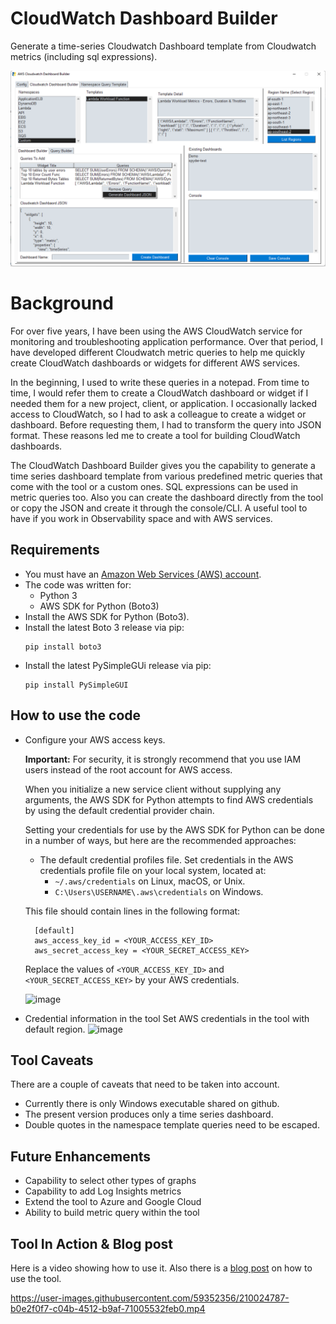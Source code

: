 # CloudWatch Dashboard Builder
Generate a time-series Cloudwatch Dashboard template from Cloudwatch metrics (including sql expressions).

![Alt text](/images/cloudwatch-dashboard.png?raw=true "CloudWatch Dashboard Builder")

# Background
For over five years, I have been using the AWS CloudWatch service for monitoring and troubleshooting application performance. Over that period, I have developed different Cloudwatch metric queries to help me quickly create CloudWatch dashboards or widgets for different AWS services.

In the beginning, I used to write these queries in a notepad. From time to time, I would refer them to create a CloudWatch dashboard or widget if I needed them for a new project, client, or application. I occasionally lacked access to CloudWatch, so I had to ask a colleague to create a widget or dashboard. Before requesting them, I had to transform the query into JSON format. These reasons led me to create a tool for building CloudWatch dashboards.

The CloudWatch Dashboard Builder gives you the capability to generate a time series dashboard template from various predefined metric queries that come with the tool or a custom ones. SQL expressions can be used in metric queries too. Also you can create the dashboard directly from the tool or copy the JSON and create it through the console/CLI. A useful tool to have if you work in Observability space and with AWS services.



## Requirements
- You must have an [Amazon Web Services (AWS) account](https://aws.amazon.com/).
- The code was written for:
  - Python 3
  - AWS SDK for Python (Boto3)
- Install the AWS SDK for Python (Boto3).
- Install the latest Boto 3 release via pip:
  ```
  pip install boto3
  ```
- Install the latest PySimpleGUi release via pip:
  ```
  pip install PySimpleGUI
  ```

## How to use the code
- Configure your AWS access keys.

  **Important:** For security, it is strongly recommend that you use IAM users instead of the root account for AWS access.

  When you initialize a new service client without supplying any arguments, the AWS SDK for Python attempts to find AWS credentials by using the default
  credential provider chain.

  Setting your credentials for use by the AWS SDK for Python can be done in a number of ways, but here are the recommended approaches:
  - The default credential profiles file.
  Set credentials in the AWS credentials profile file on your local system, located at:
    - ```~/.aws/credentials``` on Linux, macOS, or Unix.
    - ```C:\Users\USERNAME\.aws\credentials``` on Windows.

  This file should contain lines in the following format:
  ```
    [default]
    aws_access_key_id = <YOUR_ACCESS_KEY_ID>
    aws_secret_access_key = <YOUR_SECRET_ACCESS_KEY>
   ```
  Replace the values of ```<YOUR_ACCESS_KEY_ID>``` and ```<YOUR_SECRET_ACCESS_KEY>``` by your AWS credentials. 
  
  ![image](https://user-images.githubusercontent.com/59352356/212445731-3dcef972-1f75-4437-85eb-6bb088a3d32c.png)
- Credential information in the tool
  Set AWS credentials in the tool with default region.
  ![image](https://user-images.githubusercontent.com/59352356/212445835-2619912b-3460-4770-89fe-b6bca13518b7.png)


## Tool Caveats
There are a couple of caveats that need to be taken into account.
- Currently there is only Windows executable shared on github.
- The present version produces only a time series dashboard.
- Double quotes in the namespace template queries need to be escaped.

## Future Enhancements
- Capability to select other types of graphs
- Capability to add Log Insights metrics
- Extend the tool to Azure and Google Cloud
- Ability to build metric query within the tool

## Tool In Action & Blog post
Here is a video showing how to use it. Also there is a [blog post](https://dev.to/aws-builders/aws-cloudwatch-dashboard-builder-tool-for-sre-performance-engineers-and-devops-29bi) on how to use the tool.

https://user-images.githubusercontent.com/59352356/210024787-b0e2f0f7-c04b-4512-b9af-71005532feb0.mp4



